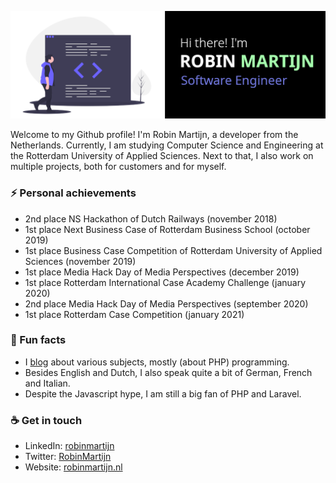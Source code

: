 <img src= "https://github.com/Bowero/Bowero/blob/master/banner.png"></img>


Welcome to my Github profile! I'm Robin Martijn, a developer from the Netherlands. Currently, I am studying Computer Science and Engineering at the Rotterdam University of Applied Sciences. Next to that, I also work on multiple projects, both for customers and for myself.

### ⚡ Personal achievements
- 2nd place NS Hackathon of Dutch Railways (november 2018)
- 1st place Next Business Case of Rotterdam Business School (october 2019)
- 1st place Business Case Competition of Rotterdam University of Applied Sciences (november 2019)
- 1st place Media Hack Day of Media Perspectives (december 2019)
- 1st place Rotterdam International Case Academy Challenge (january 2020)
- 2nd place Media Hack Day of Media Perspectives (september 2020)
- 1st place Rotterdam Case Competition (january 2021)

### 🌴 Fun facts
- I [blog](https://robinmartijn.nl/) about various subjects, mostly (about PHP) programming.
- Besides English and Dutch, I also speak quite a bit of German, French and Italian.
- Despite the Javascript hype, I am still a big fan of PHP and Laravel.

### ☕ Get in touch
- LinkedIn: [robinmartijn](https://www.linkedin.com/in/robinmartijn/)
- Twitter: [RobinMartijn](https://www.twitter.com/robinmartijn/)
- Website: [robinmartijn.nl](https://robinmartijn.nl/)
